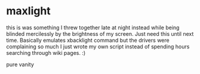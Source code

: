 # maxlight
this is was something I threw together late at night instead while being blinded
mercilessly by the brightness of my screen.  Just need this until next time.
Basically emulates xbacklight command but the drivers were complaining so much I
just wrote my own script instead of spending hours searching through wiki
pages. :)

pure vanity
